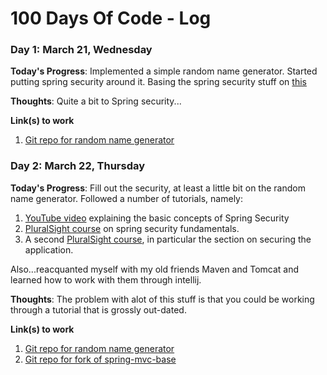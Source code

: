# 100 Days Of Code - Log

### Day 1: March 21, Wednesday

**Today's Progress**: Implemented a simple random name generator. Started putting spring security around it. Basing the spring security stuff on [this](http://www.baeldung.com/securing-a-restful-web-service-with-spring-security)

**Thoughts**: Quite a bit to Spring security...

**Link(s) to work**
1. [Git repo for random name generator](https://github.com/bcraig83/random-name-generator)



### Day 2: March 22, Thursday

**Today's Progress**: Fill out the security, at least a little bit on the random name generator. Followed a number of tutorials, namely:

1. [YouTube video](https://www.youtube.com/watch?v=3s2lSD50-JI) explaining the basic concepts of Spring Security
2. [PluralSight course](https://www.pluralsight.com/courses/spring-security-fundamentals) on spring security fundamentals.
3. A second [PluralSight course](https://app.pluralsight.com/library/courses/build-web-app-spring-mvc-hibernate-bootstrap-rest-service/table-of-contents), in particular the section on securing the application. 

Also...reacquanted myself with my old friends Maven and Tomcat and learned how to work with them through intellij.

**Thoughts**: The problem with alot of this stuff is that you could be working through a tutorial that is grossly out-dated.

**Link(s) to work**
1. [Git repo for random name generator](https://github.com/bcraig83/random-name-generator)
2. [Git repo for fork of spring-mvc-base](https://github.com/bcraig83/spring_mvc_base)
